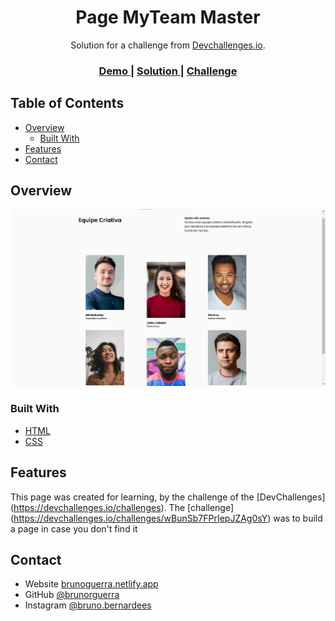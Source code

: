 <h1 align="center">Page MyTeam Master</h1>

<div align="center">
   Solution for a challenge from  <a href="http://devchallenges.io" target="_blank">Devchallenges.io</a>.
</div>

<div align="center">
  <h3>
    <a href="https://brunoguerra-myteam-page.netlify.app/">
      Demo
    </a>
    <span> | </span>
    <a href="https://devchallenges.io/solutions/J1VthPYxnY7ipx4bWk2b">
      Solution
    </a>
    <span> | </span>
    <a href="https://devchallenges.io/challenges/hhmesazsqgKXrTkYkt0U">
      Challenge
    </a>
  </h3>
</div>

<!-- TABLE OF CONTENTS -->

## Table of Contents

- [Overview](#overview)
  - [Built With](#built-with)
- [Features](#features)
- [Contact](#contact)

<!-- OVERVIEW -->

## Overview

![screenshot](./assets/page-photo.png)

<!-- Introduce your projects by taking a screenshot or a gif. Try to tell visitors a story about your project by answering:

- Where can I see your demo?
- What was your experience?
- What have you learned/improved?
- Your wisdom? :) -->

### Built With

<!-- This section should list any major frameworks that you built your project using. Here are a few examples.-->

- [HTML](https://www.w3.org/html/)
- [CSS](https://www.w3.org/Style/CSS/Overview.en.html)

## Features

<!-- List the features of your application or follow the template. Don't share the figma file here :) -->

This page was created for learning, by the challenge of the [DevChallenges] (https://devchallenges.io/challenges). The [challenge] (https://devchallenges.io/challenges/wBunSb7FPrIepJZAg0sY) was to build a page in case you don't find it


## Contact

- Website [brunoguerra.netlify.app](https://brunoguerra.netlify.app/)
- GitHub [@brunorguerra](https://www.github.com/brunorguerra)
- Instagram [@bruno.bernardees](https://www.instagram.com/bruno.bernardees/)
